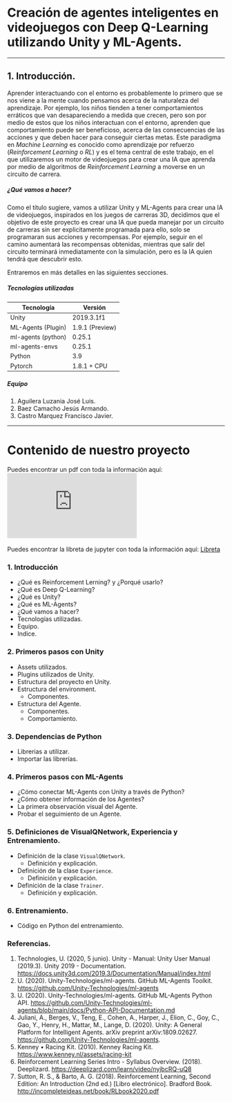 # Creación de agentes inteligentes en videojuegos con Deep Q-Learning utilizando Unity y ML-Agents.
---

## 1. Introducción.
Aprender interactuando con el entorno es probablemente lo primero que se nos viene a la mente cuando pensamos acerca de la naturaleza del aprendizaje. Por ejemplo, los niños tienden a tener comportamientos erráticos que van desapareciendo a medida que crecen, pero son por medio de estos que los niños interactuan con el entorno, aprenden que comportamiento puede ser beneficioso, acerca de las consecuencias de las acciones y que deben hacer para conseguir ciertas metas. Este paradigma en *Machine Learning* es conocido como aprendizaje por refuerzo (*Reinforcement Learning* o *RL*) y es el tema central de este trabajo, en el que utilizaremos un motor de videojuegos para crear una IA que aprenda por medio de algoritmos de *Reinforcement Learning* a moverse en un circuito de carrera.

##### ¿Qué vamos a hacer?
Como el título sugiere, vamos a utilizar Unity y ML-Agents para crear una IA de videojuegos, inspirados en los juegos de carreras 3D, decidimos que el objetivo de este proyecto es crear una IA que pueda manejar por un circuito de carreras sin ser explicitamente programada para ello, solo se programaran sus acciones y recompensas. Por ejemplo, seguir en el camino aumentará las recompensas obtenidas, mientras que salir del circuito terminará inmediatamente con la simulación, pero es la IA quien tendrá que descubrir esto.

Entraremos en más detalles en las siguientes secciones.

##### Tecnologías utilizadas
| Tecnología         | Versión         |
|--------------------|-----------------|
| Unity              | 2019.3.1f1      |
| ML-Agents (Plugin) | 1.9.1 (Preview) |
| ml-agents (python) | 0.25.1          |
| ml-agents-envs     | 0.25.1          |
| Python             | 3.9             |
| Pytorch            | 1.8.1 + CPU     |

##### Equipo
1. Aguilera Luzania José Luis.
2. Baez Camacho Jesús Armando.
3. Castro Marquez Francisco Javier.

---
# Contenido de nuestro proyecto
Puedes encontrar un pdf con toda la información aquí: ![PDF](https://github.com/jabc300/Deep-Q-Learning-with-Unity-and-Pytorch/blob/main/Contenido%20del%20proyecto.pdf)

Puedes encontrar la libreta de jupyter con toda la información aquí: [Libreta](https://github.com/jabc300/Deep-Q-Learning-with-Unity-and-Pytorch/tree/main/Jupyter-NoteBook)


### 1. Introducción
 - ¿Qué es Reinforcement Lerning? y ¿Porqué usarlo?
 - ¿Qué es Deep Q-Learning?
 - ¿Qué es Unity?
 - ¿Qué es ML-Agents?
 - ¿Qué vamos a hacer?
 - Tecnologías utilizadas.
 - Equipo.
 - Indice.

### 2. Primeros pasos con Unity
- Assets utilizados.
- Plugins utilizados de Unity.
- Estructura del proyecto en Unity.
- Estructura del environment.
	- Componentes.
- Estructura del Agente.
	- Componentes.
	- Comportamiento.

### 3. Dependencias de Python
- Librerias a utilizar.
- Importar las librerías.

### 4. Primeros pasos con ML-Agents
- ¿Cómo conectar ML-Agents con Unity a través de Python?
- ¿Cómo obtener información de los Agentes?
- La primera observación visual del Agente.
- Probar el seguimiento de un Agente.

### 5. Definiciones de VisualQNetwork, Experiencia y Entrenamiento.
- Definición de la clase ```VisualQNetwork```.
	- Definición y explicación.
- Definición de la clase ``Experience``.
	- Definición y explicación.
- Definición de la clase ``Trainer``.
	- Definición y explicación.

### 6. Entrenamiento.
- Código en Python del entrenamiento.

### Referencias.
1. Technologies, U. (2020, 5 junio). Unity - Manual: Unity User Manual (2019.3). Unity 2019 - Documentation. https://docs.unity3d.com/2019.3/Documentation/Manual/index.html
2. U. (2020). Unity-Technologies/ml-agents. GitHub ML-Agents Toolkit. https://github.com/Unity-Technologies/ml-agents
3. U. (2020). Unity-Technologies/ml-agents. GitHub ML-Agents Python API. https://github.com/Unity-Technologies/ml-agents/blob/main/docs/Python-API-Documentation.md
4. Juliani, A., Berges, V., Teng, E., Cohen, A., Harper, J., Elion, C., Goy, C., Gao, Y., Henry, H., Mattar, M., Lange, D. (2020). Unity: A General Platform for Intelligent Agents. arXiv preprint arXiv:1809.02627. https://github.com/Unity-Technologies/ml-agents.
5. Kenney • Racing Kit. (2010). Kenney Racing Kit. https://www.kenney.nl/assets/racing-kit
6. Reinforcement Learning Series Intro - Syllabus Overview. (2018). Deeplizard. https://deeplizard.com/learn/video/nyjbcRQ-uQ8
7. Sutton, R. S., & Barto, A. G. (2018). Reinforcement Learning, Second Edition: An Introduction (2nd ed.) [Libro electrónico]. Bradford Book. http://incompleteideas.net/book/RLbook2020.pdf

